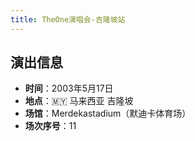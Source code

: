 ```yaml
---
title: TheOne演唱会-吉隆坡站
---
```


## 演出信息
- **时间**：2003年5月17日
- **地点**：🇲🇾 马来西亚 吉隆坡
- **场馆**：Merdekastadium（默迪卡体育场）
- **场次序号**：11